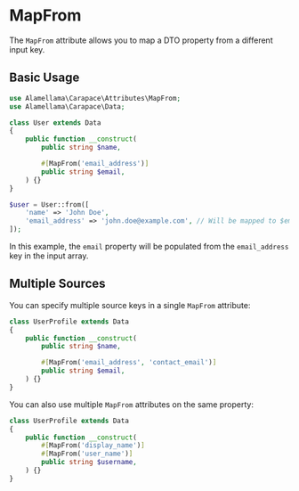 # MapFrom

The `MapFrom` attribute allows you to map a DTO property from a different input key.

## Basic Usage

```php
use Alamellama\Carapace\Attributes\MapFrom;
use Alamellama\Carapace\Data;

class User extends Data
{
    public function __construct(
        public string $name,

        #[MapFrom('email_address')]
        public string $email,
    ) {}
}
```

```php
$user = User::from([
    'name' => 'John Doe',
    'email_address' => 'john.doe@example.com', // Will be mapped to $email
]);
```

In this example, the `email` property will be populated from the `email_address` key in the input array.

## Multiple Sources

You can specify multiple source keys in a single `MapFrom` attribute:

```php
class UserProfile extends Data
{
    public function __construct(
        public string $name,

        #[MapFrom('email_address', 'contact_email')]
        public string $email,
    ) {}
}
```

You can also use multiple `MapFrom` attributes on the same property:

```php
class UserProfile extends Data
{
    public function __construct(
        #[MapFrom('display_name')]
        #[MapFrom('user_name')]
        public string $username,
    ) {}
}
```
